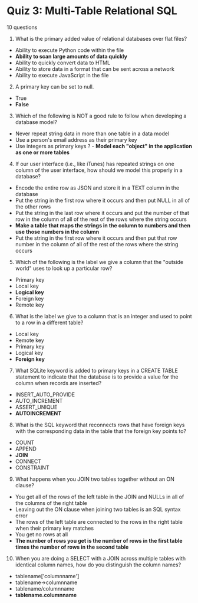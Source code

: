 # Quiz 3: Multi-Table Relational SQL
10 questions

1. What is the primary added value of relational databases over flat files?

- Ability to execute Python code within the file
- **Ability to scan large amounts of data quickly**
- Ability to quickly convert data to HTML
- Ability to store data in a format that can be sent across a network
- Ability to execute JavaScript in the file

2. A primary key can be set to null.

- True
- **False**

3. Which of the following is NOT a good rule to follow when developing a database model?

- Never repeat string data in more than one table in a data model
- Use a person's email address as their primary key
- Use integers as primary keys
? - **Model each "object" in the application as one or more tables** 

4. If our user interface (i.e., like iTunes) has repeated strings on one column of the user interface, how should we model this properly in a database?

- Encode the entire row as JSON and store it in a TEXT column in the database
- Put the string in the first row where it occurs and then put NULL in all of the other rows
- Put the string in the last row where it occurs and put the number of that row in the column of all of the rest of the rows where the string occurs
- **Make a table that maps the strings in the column to numbers and then use those numbers in the column**
- Put the string in the first row where it occurs and then put that row number in the column of all of the rest of the rows where the string occurs

5. Which of the following is the label we give a column that the "outside world" uses to look up a particular row?

- Primary key
- Local key
- **Logical key**
- Foreign key
- Remote key

6. What is the label we give to a column that is an integer and used to point to a row in a different table?

- Local key
- Remote key
- Primary key
- Logical key
- **Foreign key**

7. What SQLite keyword is added to primary keys in a CREATE TABLE statement to indicate that the database is to provide a value for the column when records are inserted?

- INSERT_AUTO_PROVIDE
- AUTO_INCREMENT
- ASSERT_UNIQUE
- **AUTOINCREMENT**

8. What is the SQL keyword that reconnects rows that have foreign keys with the corresponding data in the table that the foreign key points to?

- COUNT
- APPEND
- **JOIN**
- CONNECT
- CONSTRAINT

9. What happens when you JOIN two tables together without an ON clause?

- You get all of the rows of the left table in the JOIN and NULLs in all of the columns of the right table
- Leaving out the ON clause when joining two tables is an SQL syntax error
- The rows of the left table are connected to the rows in the right table when their primary key matches
- You get no rows at all
- **The number of rows you get is the number of rows in the first table times the number of rows in the second table**

10. When you are doing a SELECT with a JOIN across multiple tables with identical column names, how do you distinguish the column names?

- tablename['columnname']
- tablename->columnname
- tablename/columnname
- **tablename.columnname**


